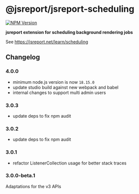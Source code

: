 # @jsreport/jsreport-scheduling
[![NPM Version](http://img.shields.io/npm/v/@jsreport/jsreport-scheduling.svg?style=flat-square)](https://npmjs.com/package/@jsreport/jsreport-scheduling)

**jsreport extension for scheduling background rendering jobs**

See https://jsreport.net/learn/scheduling

## Changelog

### 4.0.0

- minimum node.js version is now `18.15.0`
- update studio build against new webpack and babel
- internal changes to support multi admin users

### 3.0.3

- update deps to fix npm audit

### 3.0.2

- update deps to fix npm audit

### 3.0.1

- refactor ListenerCollection usage for better stack traces

### 3.0.0-beta.1

Adaptations for the v3 APIs

